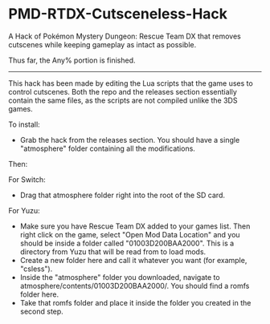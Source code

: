# PMD-RTDX-Cutsceneless-Hack
A Hack of Pokémon Mystery Dungeon: Rescue Team DX that removes cutscenes while keeping gameplay as intact as possible.

Thus far, the Any% portion is finished.

---
This hack has been made by editing the Lua scripts that the game uses to control cutscenes. Both the repo and the releases section essentially contain the same files, as the scripts are not compiled unlike the 3DS games.

To install:

- Grab the hack from the releases section. You should have a single "atmosphere" folder containing all the modifications.

Then: 

For Switch:
- Drag that atmosphere folder right into the root of the SD card.

For Yuzu:
- Make sure you have Rescue Team DX added to your games list. Then right click on the game, select "Open Mod Data Location" and you should be inside a folder called "01003D200BAA2000". This is a directory from Yuzu that will be read from to load mods.
- Create a new folder here and call it whatever you want (for example, "csless").
- Inside the "atmosphere" folder you downloaded, navigate to atmosphere/contents/01003D200BAA2000/. You should find a romfs folder here.
- Take that romfs folder and place it inside the folder you created in the second step.
